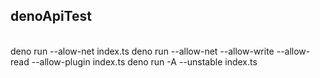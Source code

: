 <h2> denoApiTest </h2>
<br>
deno run --alow-net index.ts 
deno run --allow-net --allow-write --allow-read --allow-plugin index.ts
deno run -A --unstable index.ts
